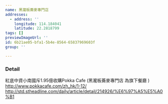 ```yaml
---
name: 黑瀧板蕎麥專門店
addresses:
  - address: ''
    longitude: 114.184041
    latitude: 22.2818799
tags: []
previewImageUrl: ''
id: 6b21ae05-bfa1-5b4e-8564-65837969603f
group: ''

---
```

### Detail
紅底中資小南國斥1.95億收購Pokka Cafe (黑瀧板蕎麥專門店 為旗下餐廳 )
http://www.pokkacafe.com/zh_hk/1-12/
http://std.stheadline.com/daily/article/detail/214926/%E6%97%A5%E5%A0%B1
